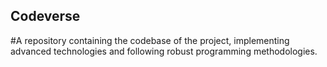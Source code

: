 ## Codeverse
#A repository containing the codebase of the project, implementing advanced technologies and following robust programming methodologies.
  
             
             
          
